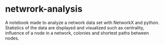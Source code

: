 # netwrork-analysis
A notebook made to analyze a network data set with NetworkX and python. Statistics of the data are displayed and visualized such as centrality,
influence of a node in a network, colonies and shortest paths between nodes.
